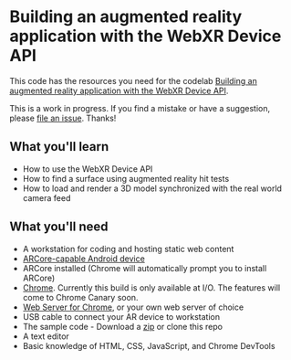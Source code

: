 # Building an augmented reality application with the WebXR Device API

This code has the resources you need for the codelab [Building an augmented reality application with the WebXR Device API](https://codelabs.developers.google.com/codelabs/ar-with-webxr/#0).

This is a work in progress. If you find a mistake or have a suggestion, please [file an issue](https://github.com/googlecodelabs/ar-with-webxr/issues). Thanks!

## What you'll learn

* How to use the WebXR Device API
* How to find a surface using augmented reality hit tests
* How to load and render a 3D model synchronized with the real world camera feed

## What you'll need

* A workstation for coding and hosting static web content
* [ARCore-capable Android device](https://developers.google.com/ar/discover/#supported_devices)
* ARCore installed (Chrome will automatically prompt you to install ARCore)
* [Chrome](https://www.google.com/chrome/). Currently this build is only available at I/O. The features will come to Chrome Canary soon.
* [Web Server for Chrome](https://chrome.google.com/webstore/detail/web-server-for-chrome/ofhbbkphhbklhfoeikjpcbhemlocgigb), or your own web server of choice
* USB cable to connect your AR device to workstation
* The sample code - Download a [zip](https://github.com/googlecodelabs/ar-with-webxr/archive/master) or clone this repo
* A text editor
* Basic knowledge of HTML, CSS, JavaScript, and Chrome DevTools
